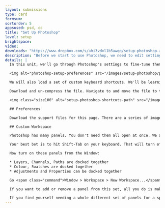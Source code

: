 ```yaml
---
layout: submissions
type: card
formsum: 
sortorder: 5
appsused: psd, cc
title: "Set Up Photoshop"
level: setup
brightspace: 
video: 
downloads: "https://www.dropbox.com/s/ahi3vdxl1b5awqq/setup-photoshop.zip?dl=1"
description: "Before we start to use Photoshop, we need to edit settings to make it work better for us."
details: |
  In this unit, we'll go through Photoshop's settings to fine-tune them to suit our needs. We'll also create a custom workspace to manage the application's panels. We'll get rid of that pesky Application Frame in the process.

  <img alt="photoshop-setup-preferences" src="/images/setup-photoshop/photoshop-setup-preferences.jpg">

  We will also load a set of custom keyboard shortcuts. We'll be learning these during the semester. They'll greatly speed up our work, as we gain experience using Photoshop.

  Download and un-compress the file. Navigate to and move the file to this folder. You may or may not need to quit and re-launch Photoshop to see the new set of keyboard shortcuts.

  <img class="size100" alt="setup-photoshop-shortcuts-path" src="/images/setup-photoshop/setup-photoshop-shortcuts-path.jpg">

  ## Preferences

  Download the support files for this page. There are a series of images of Photoshop Preferences panes. Match your settings to these.

  ## Custom Workspace

  Photoshop has many panels. You don't need them all open at once. We always want to open only the panels we need for the job at hand. That's what workspaces are for. They are simply saved sets of open panels.

  Your best bet is to hit Shift-Tab on your keyboard. That will turn off all panels except for Tools and Control. Now we can start from scratch. Go <span class="command">Window > Application Frame</span> then un-check it to turn it off.

  Now turn on these panels from the Window:

  * Layers, Channels, Paths are docked together
  * Colour, Swatches are docked together
  * Adjustments and Properties can be docked together

  Go <span class="command">Window > Workspace > New Workspace...</span> then name it with your name. Uncheck all the checkboxes in the save dialogue. Once you've done this, it will be your default set of panels. My default workspace is simply called AL.

  If you want to add or remove a panel from this set, all you do is make then change, then re-save a new set with the same name. This will over-write your old one.

  If you find yourself needing a whole different set of panels for a specific type of work, go ahead and make new sets.
---
```

